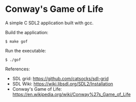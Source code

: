# Conway's Game of Life

A simple C SDL2 application built with gcc.

Build the application:
```console
$ make gof
```

Run the executable:
```console
$ ./gof
```

References:
- SDL grid: https://github.com/catsocks/sdl-grid
- SDL Wiki: https://wiki.libsdl.org/SDL2/Installation
- Conway's Game of Life: https://en.wikipedia.org/wiki/Conway%27s_Game_of_Life
